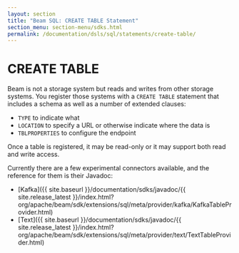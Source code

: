 ```yaml
---
layout: section
title: "Beam SQL: CREATE TABLE Statement"
section_menu: section-menu/sdks.html
permalink: /documentation/dsls/sql/statements/create-table/
---
```


# CREATE TABLE

Beam is not a storage system but reads and writes from other storage systems.
You register those systems with a `CREATE TABLE` statement that includes a schema
as well as a number of extended clauses:

 - `TYPE` to indicate what
 - `LOCATION` to specify a URL or otherwise indicate where the data is
 - `TBLPROPERTIES` to configure the endpoint

Once a table is registered, it may be read-only or it may support both read and
write access.

Currently there are a few experimental connectors available, and the reference
for them is their Javadoc:

 - [Kafka]({{ site.baseurl }}/documentation/sdks/javadoc/{{ site.release_latest }}/index.html?org/apache/beam/sdk/extensions/sql/meta/provider/kafka/KafkaTableProvider.html)
 - [Text]({{ site.baseurl }}/documentation/sdks/javadoc/{{ site.release_latest }}/index.html?org/apache/beam/sdk/extensions/sql/meta/provider/text/TextTableProvider.html)
